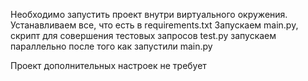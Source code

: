 Необходимо запустить проект внутри виртуального окружения. Устанавливаем все, что есть в requirements.txt
Запускаем main.py, скрипт для совершения тестовых запросов test.py запускаем параллельно после того как запустили main.py

Проект дополнительных настроек не требует
